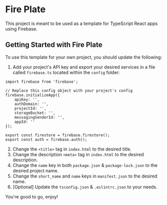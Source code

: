 # Fire Plate

This project is meant to be used as a template for TypeScript React apps using Firebase.

## Getting Started with Fire Plate

To use this template for your own project, you should update the following:

1. Add your project's API key and export your desired services in a file called `firebase.ts`
	located within the `config` folder:

```
import firebase from 'firebase';

// Replace this config object with your project's config
firebase.initializeApp({
	apiKey: '',
	authDomain: '',
	projectId: '',
	storageBucket: '',
	messagingSenderId: '',
	appId: ''
});

export const firestore = firebase.firestore();
export const auth = firebase.auth();
```

2. Change the `<title>` tag in `index.html` to the desired title.
2. Change the description `<meta>` tag in `index.html` to the desired description.
3. Change the `name` key in both `package.json` & `package-lock.json` to the desired project name.
4. Change the `short_name` and `name` keys in `manifest.json` to the desired name.
5. [Optional] Update the `tsconfig.json` & `.eslintrc.json` to your needs.

You're good to go, enjoy!